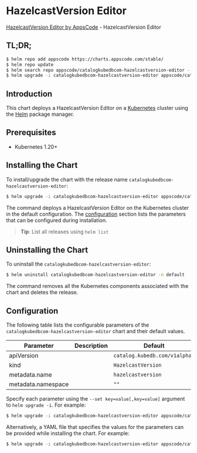 # HazelcastVersion Editor

[HazelcastVersion Editor by AppsCode](https://appscode.com) - HazelcastVersion Editor

## TL;DR;

```bash
$ helm repo add appscode https://charts.appscode.com/stable/
$ helm repo update
$ helm search repo appscode/catalogkubedbcom-hazelcastversion-editor --version=v0.26.0
$ helm upgrade -i catalogkubedbcom-hazelcastversion-editor appscode/catalogkubedbcom-hazelcastversion-editor -n default --create-namespace --version=v0.26.0
```

## Introduction

This chart deploys a HazelcastVersion Editor on a [Kubernetes](http://kubernetes.io) cluster using the [Helm](https://helm.sh) package manager.

## Prerequisites

- Kubernetes 1.20+

## Installing the Chart

To install/upgrade the chart with the release name `catalogkubedbcom-hazelcastversion-editor`:

```bash
$ helm upgrade -i catalogkubedbcom-hazelcastversion-editor appscode/catalogkubedbcom-hazelcastversion-editor -n default --create-namespace --version=v0.26.0
```

The command deploys a HazelcastVersion Editor on the Kubernetes cluster in the default configuration. The [configuration](#configuration) section lists the parameters that can be configured during installation.

> **Tip**: List all releases using `helm list`

## Uninstalling the Chart

To uninstall the `catalogkubedbcom-hazelcastversion-editor`:

```bash
$ helm uninstall catalogkubedbcom-hazelcastversion-editor -n default
```

The command removes all the Kubernetes components associated with the chart and deletes the release.

## Configuration

The following table lists the configurable parameters of the `catalogkubedbcom-hazelcastversion-editor` chart and their default values.

|     Parameter      | Description |                 Default                  |
|--------------------|-------------|------------------------------------------|
| apiVersion         |             | <code>catalog.kubedb.com/v1alpha1</code> |
| kind               |             | <code>HazelcastVersion</code>            |
| metadata.name      |             | <code>hazelcastversion</code>            |
| metadata.namespace |             | <code>""</code>                          |


Specify each parameter using the `--set key=value[,key=value]` argument to `helm upgrade -i`. For example:

```bash
$ helm upgrade -i catalogkubedbcom-hazelcastversion-editor appscode/catalogkubedbcom-hazelcastversion-editor -n default --create-namespace --version=v0.26.0 --set apiVersion=catalog.kubedb.com/v1alpha1
```

Alternatively, a YAML file that specifies the values for the parameters can be provided while
installing the chart. For example:

```bash
$ helm upgrade -i catalogkubedbcom-hazelcastversion-editor appscode/catalogkubedbcom-hazelcastversion-editor -n default --create-namespace --version=v0.26.0 --values values.yaml
```
